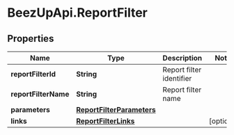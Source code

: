 # BeezUpApi.ReportFilter

## Properties
Name | Type | Description | Notes
------------ | ------------- | ------------- | -------------
**reportFilterId** | **String** | Report filter identifier | 
**reportFilterName** | **String** | Report filter name | 
**parameters** | [**ReportFilterParameters**](ReportFilterParameters.md) |  | 
**links** | [**ReportFilterLinks**](ReportFilterLinks.md) |  | [optional] 



